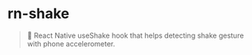 # rn-shake

<!-- ![preview-cover](./docs/images/preview.png) -->

> 📱 React Native useShake hook that helps detecting shake gesture with phone accelerometer.

<!-- **Please, don't use this module for production yet! (See issues)** -->

<!-- [![npm version](https://img.shields.io/npm/v/use-shake-callback.svg?style=flat-square)](https://www.npmjs.org/package/rn-shake)
[![weekly downloads](https://img.shields.io/npm/dw/use-shake-callback.svg?style=flat-square)](https://www.npmjs.org/package/rn-shake)
[![npm bundle size](https://img.shields.io/bundlephobia/minzip/use-shake-callback.svg?style=flat-square)](https://www.npmjs.org/package/rn-shake)
[![license](https://img.shields.io/badge/license-MIT-blue.svg?style=flat-square)](./LICENSE)

[![NPM](https://nodei.co/npm/use-shake-callback.png)](https://nodei.co/npm/use-shake-callback/)

## 📦 Installation

- Please note that this package uses `rxjs` and `react-native-sensors` as dependencies and have `react` and `react-native` as peer dependencies.

```bash
npm add use-shake-callback
# Or with yarn
yarn add use-shake-callback
```

## 🚀 Usage

- The first argument of the hook is the callback function - It's only argument is `speed`, which is the speed of your shake at the time the callback is called.
- Second argument is the configuration object - All fields optional.
- It is strongly recommended that you adjust the `threshold` value with experiments to match your needs.

```ts
import useShakeCallback from 'use-shake-callback';

useShakeCallback(
  () => {
    console.log('🐍 Shook Shook');
  },
  {
    updateInterval: 100,
    threshold: 5,
    onError: (error) => console.log(error),
  }
);
```

- This hooks is **optimized to unsubscribe the sensor event listener** when the app status change to `inactive`(= when the app goes to background). The `appState`, which is required to handle such process, is exported so that you can use throughout your application.

```ts
const { appState } = useShakeCallback(
  () => console.log('🐍 Shook Shook');
  {
    onError: (error) => console.log(error),
    onUnsubscribe: () =>
      console.log('[*] Unsubscribing accelerometer sensor'),
  },
);

console.log(appState) // 'active' or 'inactive'
```

## 👻 Typings

- All typings are exported. Yay! 🎉

```ts
import {ShakeCallback, ShakeConfig} from 'use-shake-callback';
```

### type ShakeCallback

- Type of the callback, which is called when the current device speed(calculated from acceleration) is greater then the provided `threshold`.
- Return type is `void`.

### Parameters

| Name    | Type     | Description                |
| ------- | -------- | -------------------------- |
| `speed` | `number` | Speed of the current shake |

### interface ShakeConfig

- Configuration object of the hook.

### Fields

- All fields are optional and have defaults.

| Name             | Type                                  | Default value | Description                                                                                                                 |
| ---------------- | ------------------------------------- | ------------- | --------------------------------------------------------------------------------------------------------------------------- |
| `updateInterval` | `number`                              | `100`         | Defines the update interval of the accelerometer sensor                                                                     |
| `threshold`      | `number`                              | `5`           | Threshold for detecting shake events; If the current speed is greater than the provided value, the callback will be called. |
| `onError`        | `(error: any) => void` or `undefined` | `undefined`   | Called when error occurred in subscription for accelerometer                                                                |
| `onUnsubscribe`  | `() => void` or `undefined`           | `undefined`   | Called when unsubscribed from the accelerometer sensor                                                                      | -->

